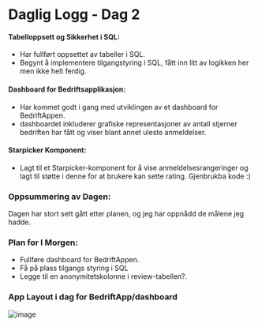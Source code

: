# Daglig Logg - Dag 2

#### Tabelloppsett og Sikkerhet i SQL:

- Har fullført oppsettet av tabeller i SQL.
- Begynt å implementere tilgangstyring i SQL, fått inn litt av logikken her men ikke helt ferdig.

#### Dashboard for Bedriftsapplikasjon:

- Har kommet godt i gang med utviklingen av et dashboard for BedriftAppen.
- dashboardet inkluderer grafiske representasjoner av antall  stjerner bedriften har fått og viser blant annet uleste anmeldelser.

#### Starpicker Komponent:

- Lagt til et Starpicker-komponent for å vise anmeldelsesrangeringer og lagt til støtte i denne for at brukere kan sette rating. Gjenbrukba kode :)

### Oppsummering av Dagen:

Dagen har stort sett gått etter planen, og jeg har oppnådd de målene jeg hadde.

### Plan for I Morgen:

- Fullføre dashboard for BedriftAppen.
- Få på plass tilgangs styring i SQL
- Legge til en anonymitetskolonne i review-tabellen?.


### App Layout i dag for BedriftApp/dashboard
![image](https://github.com/Ben9boyz/FagProove-2024/assets/167029110/c7659220-1750-49d0-94c9-33adf66ab69d)
